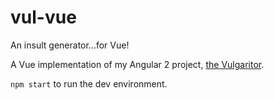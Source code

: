 # vul-vue
An insult generator...for Vue!

A Vue implementation of my Angular 2 project, [the Vulgaritor](https://github.com/blakecontreras/vulgaritor).

`npm start` to run the dev environment.
